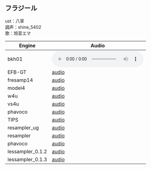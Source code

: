 ## フラジール

ust：八草  
調声：shine_5402  
歌：旭音エマ  



| Engine           | Audio                                                        |
| ---------------- | ------------------------------------------------------------ |
| bkh01            | <audio controls><source src="demo/furajiru/bkh01_MP3.mp3" type="audio/mpeg"></audio> |
| EFB-GT           | [audio](/lessampler/demo/furajiru/EFB-GT_MP3.mp3 ':include :type=audio') |
| fresamp14        | [audio](/lessampler/demo/furajiru/fresamp14_MP3.mp3 ':include :type=audio') |
| model4           | [audio](/lessampler/demo/furajiru/model4_MP3.mp3 ':include :type=audio') |
| w4u              | [audio](/lessampler/demo/furajiru/w4u_MP3.mp3 ':include :type=audio') |
| vs4u             | [audio](/lessampler/demo/furajiru/vs4u_MP3.mp3 ':include :type=audio') |
| phavoco          | [audio](/lessampler/demo/furajiru/phavoco_MP3.mp3 ':include :type=audio') |
| TIPS             | [audio](/lessampler/demo/furajiru/TIPS_MP3.mp3 ':include :type=audio') |
| resampler_ug     | [audio](/lessampler/demo/furajiru/resampler_ug_MP3.mp3 ':include :type=audio') |
| resampler        | [audio](/lessampler/demo/furajiru/resampler_MP3.mp3 ':include :type=audio') |
| phavoco          | [audio](/lessampler/demo/furajiru/phavoco_MP3.mp3 ':include :type=audio') |
| lessampler_0.1.2 | [audio](/lessampler/demo/furajiru/lessampler_0.1.2_MP3.mp3 ':include :type=audio') |
| lessampler_0.1.3 | [audio](/lessampler/demo/furajiru/lessampler_0.1.3_MP3.mp3 ':include :type=audio') |

